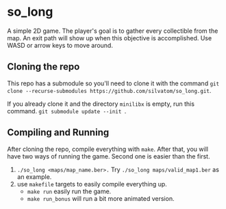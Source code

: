 # so_long
A simple 2D game.
The player's goal is to gather every collectible from the map. An exit path will show up when this objective is accomplished.
Use WASD or arrow keys to move around.

## Cloning the repo
This repo has a submodule so you'll need to clone it with the command `git clone --recurse-submodules https://github.com/silvatom/so_long.git`.

If you already clone it and the directory `minilibx` is empty, run this command.
`git submodule update --init `.

## Compiling and Running
After cloning the repo, compile everything with `make`. After that, you will have two ways of running the game. Second one is easier than the first.

1. `./so_long <maps/map_name.ber>.` Try `./so_long maps/valid_map1.ber` as an example.
2. use `makefile` targets to easily compile everything up.
    * `make run` easily run the game.
    * `make run_bonus` will run a bit more animated version.